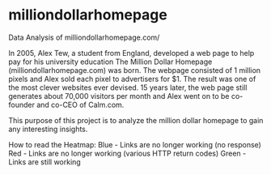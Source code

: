 # milliondollarhomepage
Data Analysis of milliondollarhomepage.com/

In 2005, Alex Tew, a student from England, developed a web page to help pay for his university education
The Million Dollar Homepage (milliondollarhomepage.com) was born.  The webpage consisted of 1 million pixels
and Alex sold each pixel to advertisers for $1.  The result was one of the most clever websites ever devised.
15 years later, the web page still generates about 70,000 visitors per month and Alex went on to be co-founder
and co-CEO of Calm.com.

This purpose of this project is to analyze the million dollar homepage to gain any interesting insights.

How to read the Heatmap:
Blue - Links are no longer working (no response)
Red - Links are no longer working (various HTTP return codes)
Green - Links are still working

